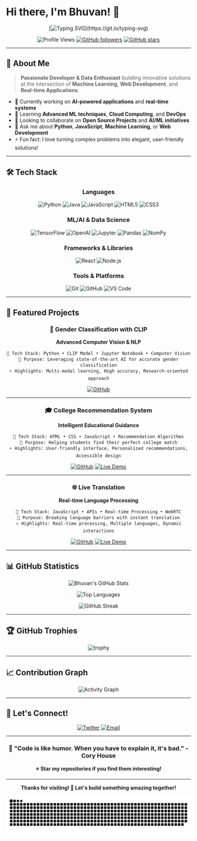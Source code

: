 # Hi there, I'm Bhuvan! 👋

<div align="center">
  
[![Typing SVG](https://readme-typing-svg.herokuapp.com?font=Fira+Code&weight=600&size=28&pause=1000&color=2E9EF7&center=true&vCenter=true&width=600&lines=ML+Engineer+%7C+Full-Stack+Developer;Building+AI-Powered+Solutions;Always+Learning+New+Technologies;Let's+Build+Something+Amazing!)](https://git.io/typing-svg)

</div>

<div align="center">
  
![Profile Views](https://komarev.com/ghpvc/?username=bhuvanvjak&label=Profile%20views&color=0e75b6&style=flat)
[![GitHub followers](https://img.shields.io/github/followers/bhuvanvjak?label=Followers&style=social)](https://github.com/bhuvanvjak)
[![GitHub stars](https://img.shields.io/github/stars/bhuvanvjak?label=Stars&style=social)](https://github.com/bhuvanvjak)

</div>

---

## 🚀 About Me

> **Passionate Developer & Data Enthusiast** building innovative solutions at the intersection of **Machine Learning**, **Web Development**, and **Real-time Applications**.

- 🔭 Currently working on **AI-powered applications** and **real-time systems**
- 🌱 Learning **Advanced ML techniques**, **Cloud Computing**, and **DevOps**
- 👯 Looking to collaborate on **Open Source Projects** and **AI/ML initiatives**
- 💬 Ask me about **Python**, **JavaScript**, **Machine Learning**, or **Web Development**
- ⚡ Fun fact: I love turning complex problems into elegant, user-friendly solutions!

---

## 🛠️ Tech Stack

<div align="center">

### Languages
![Python](https://img.shields.io/badge/Python-3776AB?style=for-the-badge&logo=python&logoColor=white)
![Java](https://img.shields.io/badge/Java-ED8B00?style=for-the-badge&logo=openjdk&logoColor=white)
![JavaScript](https://img.shields.io/badge/JavaScript-F7DF1E?style=for-the-badge&logo=javascript&logoColor=black)
![HTML5](https://img.shields.io/badge/HTML5-E34F26?style=for-the-badge&logo=html5&logoColor=white)
![CSS3](https://img.shields.io/badge/CSS3-1572B6?style=for-the-badge&logo=css3&logoColor=white)

### ML/AI & Data Science
![TensorFlow](https://img.shields.io/badge/TensorFlow-FF6F00?style=for-the-badge&logo=tensorflow&logoColor=white)
![OpenAI](https://img.shields.io/badge/OpenAI-412991?style=for-the-badge&logo=openai&logoColor=white)
![Jupyter](https://img.shields.io/badge/Jupyter-F37626?style=for-the-badge&logo=jupyter&logoColor=white)
![Pandas](https://img.shields.io/badge/Pandas-150458?style=for-the-badge&logo=pandas&logoColor=white)
![NumPy](https://img.shields.io/badge/NumPy-013243?style=for-the-badge&logo=numpy&logoColor=white)

### Frameworks & Libraries
![React](https://img.shields.io/badge/React-20232A?style=for-the-badge&logo=react&logoColor=61DAFB)
![Node.js](https://img.shields.io/badge/Node.js-43853D?style=for-the-badge&logo=node.js&logoColor=white)

### Tools & Platforms
![Git](https://img.shields.io/badge/Git-F05032?style=for-the-badge&logo=git&logoColor=white)
![GitHub](https://img.shields.io/badge/GitHub-100000?style=for-the-badge&logo=github&logoColor=white)
![VS Code](https://img.shields.io/badge/VS_Code-007ACC?style=for-the-badge&logo=visual-studio-code&logoColor=white)

</div>

---

## 🎯 Featured Projects

<div align="center">

### 🤖 Gender Classification with CLIP
**Advanced Computer Vision & NLP**
```
🔧 Tech Stack: Python • CLIP Model • Jupyter Notebook • Computer Vision
🎯 Purpose: Leveraging state-of-the-art AI for accurate gender classification
⭐ Highlights: Multi-modal learning, High accuracy, Research-oriented approach
```
[![GitHub](https://img.shields.io/badge/View_Code-181717?style=for-the-badge&logo=github&logoColor=white)](https://github.com/bhuvanvjak/gender-classification-with-CLIP)

---

### 🎓 College Recommendation System
**Intelligent Educational Guidance**
```
🔧 Tech Stack: HTML • CSS • JavaScript • Recommendation Algorithms
🎯 Purpose: Helping students find their perfect college match
⭐ Highlights: User-friendly interface, Personalized recommendations, Accessible design
```
[![GitHub](https://img.shields.io/badge/View_Code-181717?style=for-the-badge&logo=github&logoColor=white)](https://github.com/bhuvanvjak/CollegeRecommendationSystem) [![Live Demo](https://img.shields.io/badge/Live_Demo-4285F4?style=for-the-badge&logo=google-chrome&logoColor=white)](https://collegerecommendationsystem-1.onrender.com/)

---

### 🌐 Live Translation
**Real-time Language Processing**
```
🔧 Tech Stack: JavaScript • APIs • Real-time Processing • WebRTC
🎯 Purpose: Breaking language barriers with instant translation
⭐ Highlights: Real-time processing, Multiple languages, Dynamic interactions
```
[![GitHub](https://img.shields.io/badge/View_Code-181717?style=for-the-badge&logo=github&logoColor=white)](https://github.com/bhuvanvjak/LiveTranslation) [![Live Demo](https://img.shields.io/badge/Live_Demo-4285F4?style=for-the-badge&logo=google-chrome&logoColor=white)](https://livetranslation.onrender.com)

</div>

---

## 📊 GitHub Statistics

<div align="center">
  
![Bhuvan's GitHub Stats](https://github-readme-stats.vercel.app/api?username=bhuvanvjak&show_icons=true&theme=tokyonight&hide_border=true&count_private=true)

![Top Languages](https://github-readme-stats.vercel.app/api/top-langs/?username=bhuvanvjak&layout=compact&theme=tokyonight&hide_border=true)

![GitHub Streak](https://github-readme-streak-stats.herokuapp.com/?user=bhuvanvjak&theme=tokyonight&hide_border=true)

</div>

---

## 🏆 GitHub Trophies

<div align="center">
  
![trophy](https://github-profile-trophy.vercel.app/?username=bhuvanvjak&theme=tokyonight&no-frame=true&no-bg=true&margin-w=4)

</div>

---

## 📈 Contribution Graph

<div align="center">

![Activity Graph](https://github-readme-activity-graph.vercel.app/graph?username=bhuvanvjak&theme=tokyo-night&hide_border=true)

</div>

---

## 🤝 Let's Connect!

<div align="center">

[![Twitter](https://img.shields.io/badge/Twitter-1DA1F2?style=for-the-badge&logo=twitter&logoColor=white)](https://x.com/randomsinnerw)
[![Email](https://img.shields.io/badge/Email-D14836?style=for-the-badge&logo=gmail&logoColor=white)](bhuvanesh9139@gmail.com)

</div>

---

<div align="center">

### 💫 "Code is like humor. When you have to explain it, it's bad." - Cory House

**⭐ Star my repositories if you find them interesting!**



</div>

---

<div align="center">
  
**Thanks for visiting! 🚀 Let's build something amazing together!**

![Snake Animation](https://raw.githubusercontent.com/platane/snk/output/github-contribution-grid-snake.svg)

</div>
